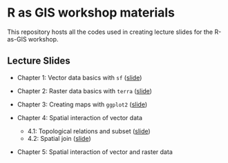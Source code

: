 # R as GIS workshop materials

This repository hosts all the codes used in creating lecture slides for the R-as-GIS workshop.

## Lecture Slides

+ Chapter 1: Vector data basics with `sf` ([slide](https://tmieno2.github.io/R-as-GIS-workshop/L01_vector_basics.html))

+ Chapter 2: Raster data basics with `terra` ([slide](https://tmieno2.github.io/R-as-GIS-workshop/L02_raster_basics.html))

+ Chapter 3: Creating maps with `ggplot2` ([slide](https://tmieno2.github.io/R-as-GIS-workshop/L03_create_map.html))

+ Chapter 4: Spatial interaction of vector data 
  + 4.1: Topological relations and subset ([slide](https://tmieno2.github.io/R-as-GIS-workshop/L04_1_vector_interactions.html))
  + 4.2: Spatial join ([slide](https://tmieno2.github.io/R-as-GIS-workshop/L04_2_spatial_join.html))

+ Chapter 5: Spatial interaction of vector and raster data